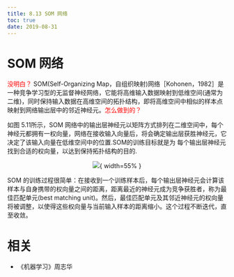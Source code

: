 ```yaml
---
title: 8.13 SOM 网络
toc: true
date: 2019-08-31
---
```


# SOM 网络


<span style="color:red;">没明白？</span>
SOM(Self-Organizing Map，自组织映射)网络［Kohonen，1982］是一种竞争学习型的无监督神经网络，它能将高维输入数据映射到低维空间(通常为二维)，同时保持输入数据在高维空间的拓扑结构，即将高维空间中相似的样本点映射到网络输出层中的邻近神经元。<span style="color:red;">怎么做到的？</span>

如图 5.11所示，SOM 网络中的输出层神经元以矩阵方式排列在二维空间中，每个神经元都拥有一权向量，网络在接收输入向量后，将会确定输出层获胜神经元，它决定了该输入向量在低维空间中的位置.SOM的训练目标就是为 每个输出层神经元找到合适的权向量，以达到保持拓扑结构的目的.

<center>

![](http://images.iterate.site/blog/image/180627/EjDif2aL66.png?imageslim){ width=55% }


</center>

SOM 的训练过程很简单：在接收到一个训练样本后，每个输出层神经元会计算该样本与自身携带的权向量之间的距离，距离最近的神经元成为竞争获胜者，称为最佳匹配单元(best matching unit)。然后，最佳匹配单元及其邻近神经元的权向量将被调整，以使得这些权向量与当前输入样本的距离缩小。这个过程不断迭代，直至收敛。






# 相关

- 《机器学习》周志华
